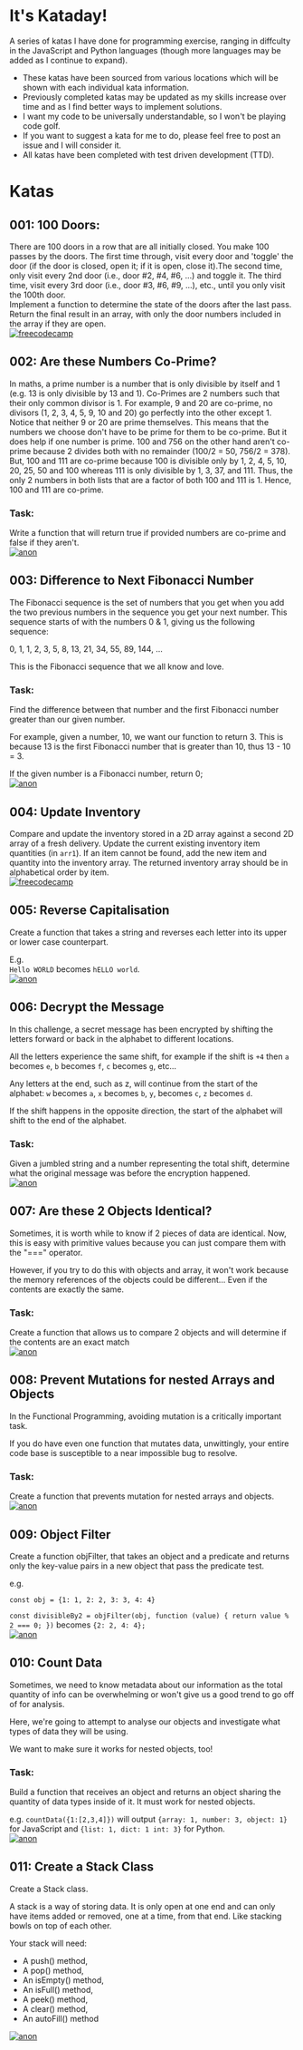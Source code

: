 # It's Kataday!

A series of katas I have done for programming exercise, ranging in diffculty in the JavaScript and Python languages (though more languages may be added as I continue to expand).

-   These katas have been sourced from various locations which will be shown with each individual kata information.
-   Previously completed katas may be updated as my skills increase over time and as I find better ways to implement solutions.
-   I want my code to be universally understandable, so I won't be playing code golf.
-   If you want to suggest a kata for me to do, please feel free to post an issue and I will consider it.
-   All katas have been completed with test driven development (TTD).

# Katas

## 001: 100 Doors:

There are 100 doors in a row that are all initially closed. You make 100 passes by the doors. The first time through, visit every door and 'toggle' the door (if the door is closed, open it; if it is open, close it).The second time, only visit every 2nd door (i.e., door #2, #4, #6, ...) and toggle it. The third time, visit every 3rd door (i.e., door #3, #6, #9, ...), etc., until you only visit the 100th door. \
Implement a function to determine the state of the doors after the last pass. Return the final result in an array, with only the door numbers included in the array if they are open. \
[![freecodecamp]][freecodecamp-url]

[freecodecamp-url]: https://www.freecodecamp.org/learn/coding-interview-prep/rosetta-code/100-doors
[freecodecamp]: https://img.shields.io/badge/Source-freecodecamp.org-navy?style=for-the-badge&logo=freecodecamp

## 002: Are these Numbers Co-Prime?

In maths, a prime number is a number that is only divisible by itself and 1 (e.g. 13 is only divisible by 13 and 1).
Co-Primes are 2 numbers such that their only common divisor is 1. For example, 9 and 20 are co-prime, no divisors (1, 2, 3, 4, 5, 9, 10 and 20) go perfectly into the other except 1. Notice that neither 9 or 20 are prime themselves. This means that the numbers we choose don't have to be prime for them to be co-prime. But it does help if one number is prime. 100 and 756 on the other hand aren't co-prime because 2 divides both with no remainder (100/2 = 50, 756/2 = 378).
But, 100 and 111 are co-prime because 100 is divisible only by 1, 2, 4, 5, 10, 20, 25, 50 and 100 whereas 111 is only divisible by 1, 3, 37, and 111. Thus, the only 2 numbers in both lists that are a factor of both 100 and 111 is 1. Hence, 100 and 111 are co-prime.

### Task:

Write a function that will return true if provided numbers are co-prime and false if they aren't. \
[![anon]][anon-url]

[anon-url]: https://www.google.com/
[anon]: https://img.shields.io/badge/Source-Anon-red?style=for-the-badge

## 003: Difference to Next Fibonacci Number

The Fibonacci sequence is the set of numbers that you get when you add the two previous numbers in the sequence you get your next number. This sequence starts of with the numbers 0 & 1, giving us the following sequence:

0, 1, 1, 2, 3, 5, 8, 13, 21, 34, 55, 89, 144, ...

This is the Fibonacci sequence that we all know and love.

### Task:

Find the difference between that number and the first Fibonacci number greater than our given number.

For example, given a number, 10, we want our function to return 3. This is because 13 is the first Fibonacci number that is greater than 10, thus 13 - 10 = 3.

If the given number is a Fibonacci number, return 0; \
[![anon]][anon-url]

## 004: Update Inventory

Compare and update the inventory stored in a 2D array against a second 2D array of a fresh delivery. Update the current existing inventory item quantities (in `arr1`). If an item cannot be found, add the new item and quantity into the inventory array. The returned inventory array should be in alphabetical order by item. \
[![freecodecamp]][freecodecamp2-url]

[freecodecamp2-url]: https://www.freecodecamp.org/learn/coding-interview-prep/algorithms/inventory-update

## 005: Reverse Capitalisation

Create a function that takes a string and reverses each letter into its upper or lower case counterpart.

E.g. \
`Hello WORLD` becomes `hELLO world`. \
[![anon]][anon-url]

## 006: Decrypt the Message

In this challenge, a secret message has been encrypted by shifting the letters forward or back in the alphabet to different locations.

All the letters experience the same shift, for example if the shift is `+4` then `a` becomes `e`, `b` becomes `f`, `c` becomes `g`, etc...

Any letters at the end, such as z, will continue from the start of the alphabet: `w` becomes `a`, `x` becomes `b`, `y`, becomes `c`, `z` becomes `d`.

If the shift happens in the opposite direction, the start of the alphabet will shift to the end of the alphabet.

### Task:

Given a jumbled string and a number representing the total shift, determine what the original message was before the encryption happened. \
[![anon]][anon-url]

## 007: Are these 2 Objects Identical?

Sometimes, it is worth while to know if 2 pieces of data are identical. Now, this is easy with primitive values because you can just compare them with the "===" operator.

However, if you try to do this with objects and array, it won't work because the memory references of the objects could be different... Even if the contents are exactly the same.

### Task:

Create a function that allows us to compare 2 objects and will determine if the contents are an exact match \
[![anon]][anon-url]

## 008: Prevent Mutations for nested Arrays and Objects

In the Functional Programming, avoiding mutation is a critically important task.

If you do have even one function that mutates data, unwittingly, your entire code base is susceptible to a near impossible bug to resolve.

### Task:

Create a function that prevents mutation for nested arrays and objects. \
[![anon]][anon-url]

## 009: Object Filter

Create a function objFilter, that takes an object and a predicate and returns only the key-value pairs in a new object that pass the predicate test.

e.g.

`const obj = {1: 1, 2: 2, 3: 3, 4: 4}`

`const divisibleBy2 = objFilter(obj, function (value) {
        return value % 2 === 0;
    })` becomes `{2: 2, 4: 4};` \
 [![anon]][anon-url]

## 010: Count Data

Sometimes, we need to know metadata about our information as the total quantity of info can be overwhelming or won't give us a good trend to go off of for analysis.

Here, we're going to attempt to analyse our objects and investigate what types of data they will be using.

We want to make sure it works for nested objects, too!

### Task:

Build a function that receives an object and returns an object sharing the quantity of data types inside of it. It must work for nested objects.

e.g. `countData({1:[2,3,4]})` will output `{array: 1, number: 3, object: 1}` for JavaScript and `{list: 1, dict: 1 int: 3}` for Python. \
 [![anon]][anon-url]

## 011: Create a Stack Class

Create a Stack class.

A stack is a way of storing data. It is only open at one end and can only have items added or removed, one at a time, from that end. Like stacking bowls on top of each other.

Your stack will need:

-   A push() method,
-   A pop() method,
-   An isEmpty() method,
-   An isFull() method,
-   A peek() method,
-   A clear() method,
-   An autoFill() method

[![anon]][anon-url]
